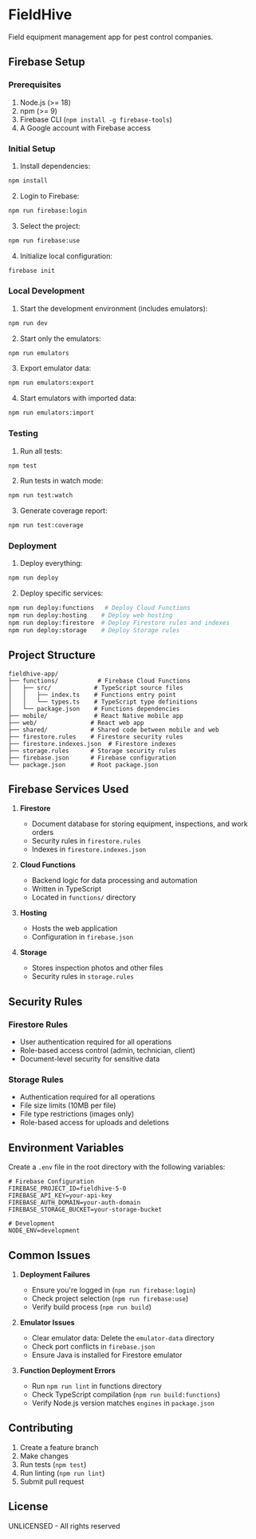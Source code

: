 # FieldHive

Field equipment management app for pest control companies.

## Firebase Setup

### Prerequisites

1. Node.js (>= 18)
2. npm (>= 9)
3. Firebase CLI (`npm install -g firebase-tools`)
4. A Google account with Firebase access

### Initial Setup

1. Install dependencies:
```bash
npm install
```

2. Login to Firebase:
```bash
npm run firebase:login
```

3. Select the project:
```bash
npm run firebase:use
```

4. Initialize local configuration:
```bash
firebase init
```

### Local Development

1. Start the development environment (includes emulators):
```bash
npm run dev
```

2. Start only the emulators:
```bash
npm run emulators
```

3. Export emulator data:
```bash
npm run emulators:export
```

4. Start emulators with imported data:
```bash
npm run emulators:import
```

### Testing

1. Run all tests:
```bash
npm test
```

2. Run tests in watch mode:
```bash
npm run test:watch
```

3. Generate coverage report:
```bash
npm run test:coverage
```

### Deployment

1. Deploy everything:
```bash
npm run deploy
```

2. Deploy specific services:
```bash
npm run deploy:functions   # Deploy Cloud Functions
npm run deploy:hosting    # Deploy web hosting
npm run deploy:firestore  # Deploy Firestore rules and indexes
npm run deploy:storage    # Deploy Storage rules
```

## Project Structure

```
fieldhive-app/
├── functions/           # Firebase Cloud Functions
│   ├── src/            # TypeScript source files
│   │   ├── index.ts    # Functions entry point
│   │   └── types.ts    # TypeScript type definitions
│   └── package.json    # Functions dependencies
├── mobile/             # React Native mobile app
├── web/               # React web app
├── shared/            # Shared code between mobile and web
├── firestore.rules    # Firestore security rules
├── firestore.indexes.json  # Firestore indexes
├── storage.rules      # Storage security rules
├── firebase.json      # Firebase configuration
└── package.json       # Root package.json
```

## Firebase Services Used

1. **Firestore**
   - Document database for storing equipment, inspections, and work orders
   - Security rules in `firestore.rules`
   - Indexes in `firestore.indexes.json`

2. **Cloud Functions**
   - Backend logic for data processing and automation
   - Written in TypeScript
   - Located in `functions/` directory

3. **Hosting**
   - Hosts the web application
   - Configuration in `firebase.json`

4. **Storage**
   - Stores inspection photos and other files
   - Security rules in `storage.rules`

## Security Rules

### Firestore Rules
- User authentication required for all operations
- Role-based access control (admin, technician, client)
- Document-level security for sensitive data

### Storage Rules
- Authentication required for all operations
- File size limits (10MB per file)
- File type restrictions (images only)
- Role-based access for uploads and deletions

## Environment Variables

Create a `.env` file in the root directory with the following variables:

```env
# Firebase Configuration
FIREBASE_PROJECT_ID=fieldhive-5-0
FIREBASE_API_KEY=your-api-key
FIREBASE_AUTH_DOMAIN=your-auth-domain
FIREBASE_STORAGE_BUCKET=your-storage-bucket

# Development
NODE_ENV=development
```

## Common Issues

1. **Deployment Failures**
   - Ensure you're logged in (`npm run firebase:login`)
   - Check project selection (`npm run firebase:use`)
   - Verify build process (`npm run build`)

2. **Emulator Issues**
   - Clear emulator data: Delete the `emulator-data` directory
   - Check port conflicts in `firebase.json`
   - Ensure Java is installed for Firestore emulator

3. **Function Deployment Errors**
   - Run `npm run lint` in functions directory
   - Check TypeScript compilation (`npm run build:functions`)
   - Verify Node.js version matches `engines` in `package.json`

## Contributing

1. Create a feature branch
2. Make changes
3. Run tests (`npm test`)
4. Run linting (`npm run lint`)
5. Submit pull request

## License

UNLICENSED - All rights reserved
